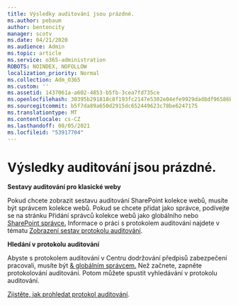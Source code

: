 ```yaml
---
title: Výsledky auditování jsou prázdné.
ms.author: pebaum
author: bentoncity
manager: scotv
ms.date: 04/21/2020
ms.audience: Admin
ms.topic: article
ms.service: o365-administration
ROBOTS: NOINDEX, NOFOLLOW
localization_priority: Normal
ms.collection: Adm_O365
ms.custom: ''
ms.assetid: 1437061a-a602-4853-b5fb-3cea7fd735ce
ms.openlocfilehash: 30395b291818c8f193fc2147e5302e04efe9929dad8df96586be1c3e75bd35aa
ms.sourcegitcommit: b5f7da89a650d2915dc652449623c78be6247175
ms.translationtype: MT
ms.contentlocale: cs-CZ
ms.lasthandoff: 08/05/2021
ms.locfileid: "53917704"
---
```

# <a name="auditing-results-are-blank"></a>Výsledky auditování jsou prázdné.

 **Sestavy auditování pro klasické weby**
  
Pokud chcete zobrazit sestavu auditování SharePoint kolekce webů, musíte být správcem kolekce webů. Pokud se chcete přidat jako správce, podívejte se na stránku Přidání správců kolekce webů jako globálního nebo [SharePoint správce.](https://go.microsoft.com/fwlink/?linkid=869390) Informace o práci s protokolem auditování najdete v tématu [Zobrazení sestav protokolu auditování](https://go.microsoft.com/fwlink/?linkid=395237). 
  
 **Hledání v protokolu auditování**
  
Abyste s protokolem auditování v Centru dodržování předpisů zabezpečení pracovali, musíte být [ &amp; globálním správcem.](https://protection.office.com) Než začnete, zapněte protokolování auditování. Potom můžete spustit vyhledávání v protokolu auditování. 
  
[Zjistěte, jak prohledat protokol auditování](https://go.microsoft.com/fwlink/?linkid=708432).
  


